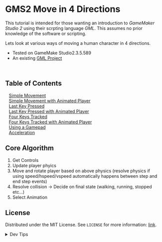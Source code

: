 # GMS2 Move in 4 Directions


<!-- OVERVIEW -->
This tutorial is intended for those wanting an introduction to <i>GameMaker Studio 2</i> using their scrpting language <i>GML</i>. This assumes no prior knowledge of the software or scripting. 

Lets look at various ways of moving a human character in 4 directions.

* Tested on GameMake Studio2.3.5.589
* An existing [GML Project](https://github.com/maubanel/GMS2-Snippets/blob/main/rename-project/README.md#user-content-rename-gms2-project)

<br>


<!-- TOC -->
## Table of Contents
<kbd></kbd> &nbsp;&nbsp; [Simple Movement](simple-movement/README.md#user-content-simple-movement) <br>
<kbd></kbd> &nbsp;&nbsp; [Simple Movement with Animated Player](simple-4dir/README.md#user-content-simple-movement-with-animated-player) <br>
<kbd></kbd> &nbsp;&nbsp; [Last Key Pressed](last-key/README.md#user-content-last-key-pressed) <br>
<kbd></kbd> &nbsp;&nbsp; [Last Key Pressed with Animated Player](last-4dir/README.md#user-content-last-key-pressed-with-animated-player) <br>
<kbd></kbd> &nbsp;&nbsp; [Four Keys Tracked](four-keys/README.md#user-content-four-keys-tracked) <br>
<kbd></kbd> &nbsp;&nbsp; [Four Keys Tracked with Animated Player](four-4dir/README.md#user-content-four-keys-tracked-with-animated-player) <br>
<kbd></kbd> &nbsp;&nbsp; [Using a Gamepad](gamepad/README.md#user-content-using-a-gamepad) <br>
<kbd></kbd> &nbsp;&nbsp; [Acceleration](acceleration/README.md#user-content-acceleration) <br>


## Core Algorithm
1. Get Controls
2. Update player phyics 
3. Move and rotate player based on above physics (resolve physics if using speed/hspeed/vspeed automatically happens between step and end step events)
4. Resolve collision -> Decide on final state (walking, running, stopped etc...)
5. Select Animation

<!-- LICENSE -->
## License
Distributed under the MIT License. See `LICENSE` for more information: [link](LICENSE).


</p>
</details>
<details><summary>Dev Tips</summary>
make git m="add commit message"
</details>

